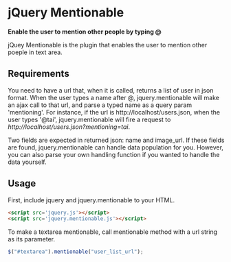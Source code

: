 # jQuery Mentionable
**Enable the user to mention other people by typing @**

jQuey Mentionable is the plugin that enables the user to mention other poeple in text area.

## Requirements
You need to have a url that, when it is called, returns a list of user in json format.
When the user types a name after @, jquery.mentionable will make an ajax call to that
url, and parse a typed name as a query param 'mentioning'. For instance, if the url
is http://localhost/users.json, when the user types '@tai', jquery.mentionable will fire
a request to *http://localhost/users.json?mentioning=tai*.

Two fields are expected in returned json: name and image_url. If these fields
are found, jquery.mentionable can handle data population for you. However,
you can also parse your own handling function if you wanted to handle
the data yourself.

## Usage
First, include jquery and jquery.mentionable to your HTML.
```html
<script src='jquery.js'></script>
<script src='jquery.mentionable.js'></script>
```
To make a textarea mentionable, call mentionable method with a url string as its parameter.
```javascript
$("#textarea").mentionable("user_list_url");
```

